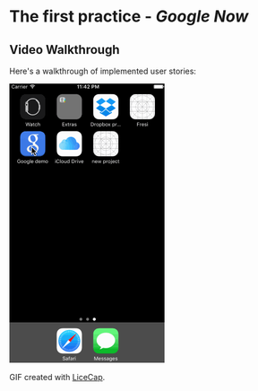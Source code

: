 # The first practice - *Google Now*

## Video Walkthrough 

Here's a walkthrough of implemented user stories:

<a href="google-now-demo.gif" target="_blank"><img src='google-now-demo.gif' title='Video Walkthrough' width='' alt='Video Walkthrough' /></a>

GIF created with [LiceCap](http://www.cockos.com/licecap/).
